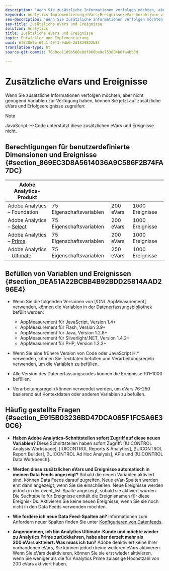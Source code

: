 ```yaml
---
description: 'Wenn Sie zusätzliche Informationen verfolgen möchten, aber nicht genügend Variablen zur Verfügung haben, können Sie jetzt auf zusätzliche eVars und Erfolgsereignisse zugreifen '
keywords: Analytics-Implementierung;eVars;Ereignisse;eVar-Anzahl;wie viele eVars;wie viele Ereignisse
seo-description: 'Wenn Sie zusätzliche Informationen verfolgen möchten, aber nicht genügend Variablen zur Verfügung haben, können Sie jetzt auf zusätzliche eVars und Erfolgsereignisse zugreifen '
seo-title: Zusätzliche eVars und Ereignisse
solution: Analytics
title: Zusätzliche eVars und Ereignisse
topic: Entwickler und Implementierung
uuid: 6f53069b-6941-40f1-9db6-2d1839822b8f
translation-type: ht
source-git-commit: 76d0ce11d9b560e0df866be9e753804b6fa4bb3d

---
```



# Zusätzliche eVars und Ereignisse

Wenn Sie zusätzliche Informationen verfolgen möchten, aber nicht genügend Variablen zur Verfügung haben, können Sie jetzt auf zusätzliche eVars und Erfolgsereignisse zugreifen:

>[!NOTE]
>
>JavaScript-H-Code unterstützt diese zusätzlichen eVars und Ereignisse nicht.

## Berechtigungen für benutzerdefinierte Dimensionen und Ereignisse {#section_869EC3D8A5614036A9C586F2B74FA7DC}

| Adobe Analytics-Produkt |  |  |  |
|---|---|---|---|
| Adobe Analytics – Foundation | 75 Eigenschaftsvariablen | 200 eVars | 1000 Ereignisse |
| Adobe Analytics – [Select](https://www.adobe.com/data-analytics-cloud/analytics/select.html) | 75 Eigenschaftsvariablen | 200 eVars | 1000 Ereignisse |
| Adobe Analytics – [Prime](https://www.adobe.com/data-analytics-cloud/analytics/prime.html) | 75 Eigenschaftsvariablen | 200 eVars | 1000 Ereignisse |
| Adobe Analytics – [Ultimate](https://www.adobe.com/data-analytics-cloud/analytics/ultimate.html) | 75 Eigenschaftsvariablen | 250 eVars | 1000 Ereignisse |

## Befüllen von Variablen und Ereignissen {#section_DEA51A22BCBB4B92BDD25814AAD296E4}

* Wenn Sie die folgenden Versionen von [!DNL AppMeasurement] verwenden, können die Variablen in der Datenerfassungsbibliothek befüllt werden:

   * AppMeasurement für JavaScript, Version 1.4+
   * AppMeasurement für Flash, Version 3.9+
   * AppMeasurement für Java, Version 1.2.8+
   * AppMeasurement für Silverlight/.NET, Version 1.4.2+
   * AppMeasurement für PHP, Version 1.2.2+

* Wenn Sie eine frühere Version von Code oder JavaScript H.* verwenden, können Sie Textdaten befüllen und Verarbeitungsregeln verwenden, um die Variablen zu befüllen.
* Alle Version des Datenerfassungscodes können die Ereignisse 101–1000 befüllen.
* Verarbeitungsregeln können verwendet werden, um eVars 76–250 basierend auf Kontextdaten oder anderen Variablen zu befüllen.

## Häufig gestellte Fragen {#section_E915B03236BD47DCA065F1FC5A6E30C6}

* **Haben Adobe Analytics-Schnittstellen sofort Zugriff auf diese neuen Variablen?** Diese Schnittstellen haben sofort Zugriff: [!UICONTROL Analysis Workspace], [!UICONTROL Reports &amp; Analytics], [!UICONTROL Report Builder], [!UICONTROL Ad Hoc Analysis], APIs und [!UICONTROL Data Workbench].

* **Werden diese zusätzlichen eVars und Ereignisse automatisch in meinen Data Feeds angezeigt?** Sobald die neuen Variablen aktiviert sind, können Data Feeds darauf zugreifen. Neue eVar-Spalten werden erst dann angezeigt, wenn Sie sie einschließen. Neue Ereignisse werden jedoch in der event_list-Spalte angezeigt, sobald sie aktiviert wurden. Die Suchtabelle für Ereignisse enthält die Ereignisnamen für diese Ereignis-IDs. Aktivieren Sie keine neuen Ereignisse, wenn Sie sie noch nicht in den Data Feeds verwenden möchten.

* **Wie fordere ich neue Data Feed-Spalten an?** Informationen zum Anfordern neuer Spalten finden Sie unter [Konfigurieren von Datenfeeds](https://marketing.adobe.com/resources/help/de_DE/sc/clickstream/datafeeds_configure.html).

* **Angenommen, ich bin Analytics Ultimate-Kunde und möchte wieder zu Analytics Prime zurückkehren, habe aber derzeit mehr als 200 eVars aktiviert. Was muss ich tun?** Adobe deaktiviert keine Ihrer vorhandenen eVars, Sie können jedoch keine weiteren eVars aktivieren. Wenn Sie eVars deaktivieren, können Sie sie erst wieder aktivieren, wenn Sie weniger als die für Analytics Prime zulässige Höchstzahl von 200 eVars aktiviert haben.

